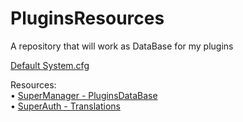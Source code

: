 # PluginsResources
A repository that will work as DataBase for my plugins

[Default System.cfg](https://github.com/TheProgramSrc/PluginsResources/blob/master/System.cfg)


Resources:<br>
• [SuperManager - PluginsDataBase](https://github.com/TheProgramSrc/PluginsResources/blob/master/supermanager/plugins-database.yml)<br>
• [SuperAuth - Translations](https://github.com/TheProgramSrc/PluginsResources/tree/master/superauth)
